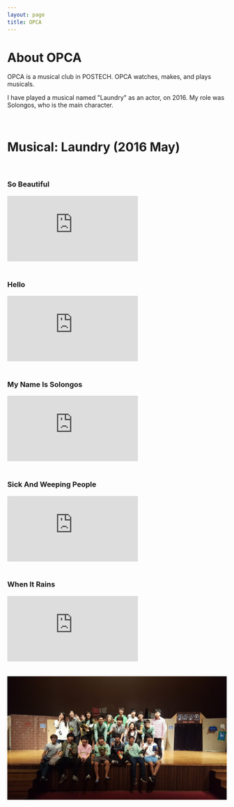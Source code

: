 ```yaml
---
layout: page
title: OPCA
---
```


# About OPCA
OPCA is a musical club in POSTECH. OPCA watches, makes, and plays musicals.

I have played a musical named "Laundry" as an actor, on 2016. My role was Solongos, who is the main character.

<br/>


# Musical: Laundry (2016 May)
<br/>


### So Beautiful
<div class="youtubeWrap">
    <iframe src="https://www.youtube.com/embed/FlHcZmzpBws" title="YouTube video player" frameborder="0" allow="accelerometer; autoplay; clipboard-write; encrypted-media; gyroscope; picture-in-picture" allowfullscreen></iframe>
</div>
<br/>


### Hello
<div class="youtubeWrap">
    <iframe src="https://www.youtube.com/embed/cIro9gBtcsg" title="YouTube video player" frameborder="0" allow="accelerometer; autoplay; clipboard-write; encrypted-media; gyroscope; picture-in-picture" allowfullscreen></iframe>
</div>
<br/>


### My Name Is Solongos
<div class="youtubeWrap">
    <iframe src="https://www.youtube.com/embed/i7JPCFJDV2c" title="YouTube video player" frameborder="0" allow="accelerometer; autoplay; clipboard-write; encrypted-media; gyroscope; picture-in-picture" allowfullscreen></iframe>
</div>
<br/>


### Sick And Weeping People
<div class="youtubeWrap">
    <iframe src="https://www.youtube.com/embed/rCXq7jacwn0" title="YouTube video player" frameborder="0" allow="accelerometer; autoplay; clipboard-write; encrypted-media; gyroscope; picture-in-picture" allowfullscreen></iframe>
</div>
<br/>


### When It Rains
<div class="youtubeWrap">
    <iframe src="https://www.youtube.com/embed/vBWW_XK5M-Q" title="YouTube video player" frameborder="0" allow="accelerometer; autoplay; clipboard-write; encrypted-media; gyroscope; picture-in-picture" allowfullscreen></iframe>
</div>
<br/>


![Photo](/assets/img/OPCA.jpg)
